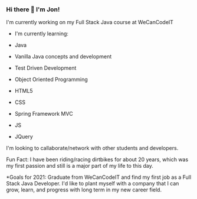 ### Hi there 👋 I'm Jon!

I'm currently working on my Full Stack Java course at WeCanCodeIT
- I'm currently learning:

- Java
- Vanilla Java concepts and development
- Test Driven Development
- Object Oriented Programming

- HTML5
- CSS
- Spring Framework MVC

- JS
- JQuery

I'm looking to callaborate/network with other students and developers.


Fun Fact: I have been riding/racing dirtbikes for about 20 years, which was my first passion and still is a major part of my life to this day. 

*Goals for 2021: Graduate from WeCanCodeIT and find my first job as a Full Stack Java Developer. I'd like to plant myself with a company that I can grow, learn, and progress with long term in my new career field. 

<!--
**jcabrams2/jcabrams2** is a ✨ _special_ ✨ repository because its `README.md` (this file) appears on your GitHub profile.

Here are some ideas to get you started:

- 🔭 I’m currently working on ...
- 🌱 I’m currently learning ...
- 👯 I’m looking to collaborate on ...
- 🤔 I’m looking for help with ...
- 💬 Ask me about ...
- 📫 How to reach me: ...
- 😄 Pronouns: ...
- ⚡ Fun fact: ...
-->
